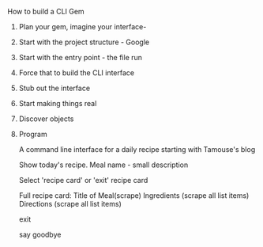 How to build a CLI Gem

1. Plan your gem, imagine your interface-
2. Start with the project structure - Google
3. Start with the entry point - the file run
4. Force that to build the CLI interface
5. Stub out the interface
6. Start making things real
7. Discover objects
8. Program

      A command line interface for a daily recipe starting with Tamouse's blog

      Show today's recipe.
      Meal name - small description

      Select 'recipe card' or 'exit'
        recipe card

      Full recipe card:
      Title of Meal(scrape)
      Ingredients
      (scrape all list items)
      Directions
      (scrape all list items) 



      exit

      say goodbye

